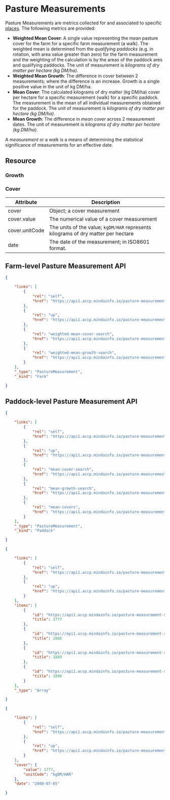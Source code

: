 # Pasture Measurements

Pasture Measurements are metrics collected for and associated to specific [places](#places).  The following metrics are provided:

+ **Weighted Mean Cover**: A single value representing the mean pasture cover for the farm for a specific farm measurement (a walk).  The weighted mean is determined from the _qualifying paddocks_ (e.g. in rotation, with area value greater than zero) for the farm measurement and the weighting of the calculation is by the areas of the paddock ares and qualifying paddocks.   The unit of measurement is _kilograms of dry matter per hectare (kg DM/ha)_.
+ **Weighted Mean Growth**:  The difference in cover between 2 measurements; where the difference is an increase.  Growth is a single positive value in the unit of kg DM/ha.
+ **Mean Cover**:  The calculated kilograms of dry matter (kg DM/ha) cover per hectare for a specific measurement (walk) for a specific paddock.  The measurement is the mean of all individual measurements obtained for the paddock.  The unit of measurement is _kilograms of dry matter per hectare (kg DM/ha)_.
+ **Mean Growth**: The difference in _mean cover_ across 2 measurement dates.  The unit of measurement is _kilograms of dry matter per hectare (kg DM/ha)_.

A _measurement_ or a _walk_ is a means of determining the statistical significance of measurements for an effective date.


## Resource

### Growth

### Cover

Attribute       | Description
----------      | ----------
cover           | Object; a cover measurement
cover.value     | The numerical value of a cover measurement
cover.unitCode  | The units of the value; `kgDM/HAR` represents kilograms of dry matter per hectare
date            | The date of the measurement; in ISO8601 format.


## Farm-level Pasture Measurement API

```json
{

    "links": [
        {
            "rel": "self",
            "href": "https://api1.accp.mindainfo.io/pasture-measurement-service/pasture-measurement/place?placeUrl=TestFarm1Url"
        },
        {
            "rel": "up",
            "href": "https://api1.accp.mindainfo.io/pasture-measurement-service/place/"
        },
        {
            "rel": "weighted-mean-cover-search",
            "href": "https://api1.accp.mindainfo.io/pasture-measurement-service/pasture-measurement/1/weightedMeanCoverSearch"
        },
        {
            "rel": "weighted-mean-growth-search",
            "href": "https://api1.accp.mindainfo.io/pasture-measurement-service/pasture-measurement/1/weightedMeanGrowthSearch"
        }
    ],
    "_type": "PastureMeasurement",
    "_kind": "Farm"

}
```

## Paddock-level Pasture Measurement API

```json
{

    "links": [
        {
            "rel": "self",
            "href": "https://api1.accp.mindainfo.io/pasture-measurement-service/pasture-measurement/place?placeUrl=TestPaddock1Url"
        },
        {
            "rel": "up",
            "href": "https://api1.accp.mindainfo.io/pasture-measurement-service/place/1/place/"
        },
        {
            "rel": "mean-cover-search",
            "href": "https://api1.accp.mindainfo.io/pasture-measurement-service/pasture-measurement/2/meanCoverSearch"
        },
        {
            "rel": "mean-growth-search",
            "href": "https://api1.accp.mindainfo.io/pasture-measurement-service/pasture-measurement/2/meanGrowthSearch"
        },
        {
            "rel": "mean-covers",
            "href": "https://api1.accp.mindainfo.io/pasture-measurement-service/pasture-measurement/2/meanCover/"
        }
    ],
    "_type": "PastureMeasurement",
    "_kind": "Paddock"

}
```


```json
{

    "links": [
        {
            "rel": "self",
            "href": "https://api1.accp.mindainfo.io/pasture-measurement-service/pasture-measurement/2/meanCover/"
        },
        {
            "rel": "up",
            "href": "https://api1.accp.mindainfo.io/pasture-measurement-service/pasture-measurement/2"
        }
    ],
    "items": [
        {
            "id": "https://api1.accp.mindainfo.io/pasture-measurement-service/meanCover/1",
            "title": 1777
        },
        {
            "id": "https://api1.accp.mindainfo.io/pasture-measurement-service/meanCover/2",
            "title": 1888
        },
        {
            "id": "https://api1.accp.mindainfo.io/pasture-measurement-service/meanCover/3",
            "title": 1889
        },
        {
            "id": "https://api1.accp.mindainfo.io/pasture-measurement-service/meanCover/4",
            "title": 1890
        }
    ],
    "_type": "Array"

}
```

```json
{

    "links": [
        {
            "rel": "self",
            "href": "https://api1.accp.mindainfo.io/pasture-measurement-service/meanCover/1"
        },
        {
            "rel": "up",
            "href": "https://api1.accp.mindainfo.io/pasture-measurement-service/pasture-measurement/2/meanCover/"
        }
    ],
    "cover": {
        "value": 1777,
        "unitCode": "kgDM/HAR"
    },
    "date": "2000-07-05"

}
```
